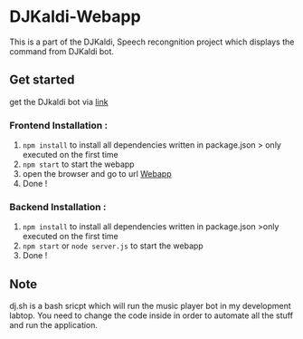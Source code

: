 # DJKaldi-Webapp
This is a part of the DJKaldi, Speech recongnition project which displays the command from DJKaldi bot.

## Get started

  get the DJkaldi bot via [link](https://github.com/Pongpisit-Thanasutives/DjKaldi)

  ### Frontend Installation :
  1) `npm install` 
    to install all dependencies written in package.json
    > only executed on the first time
  2) `npm start` 
    to start the webapp
  3) open the browser and go to url [Webapp](http://localhost:3000)
  4) Done !

  ### Backend Installation :
  1) `npm install` to install all dependencies written in package.json
    >only executed on the first time
  2) `npm start` or `node server.js` to start the webapp
  3) Done !

## Note
dj.sh is a bash sricpt which will run the music player bot in my development labtop. You need to change the code inside in order to automate all the stuff and run the application.

